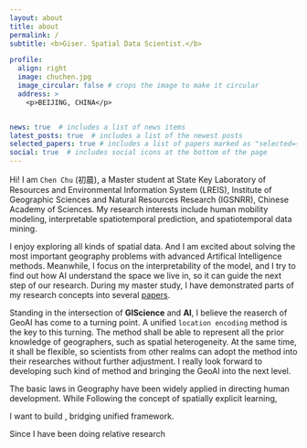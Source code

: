 ```yaml
---
layout: about
title: about
permalink: /
subtitle: <b>Giser. Spatial Data Scientist.</b>

profile:
  align: right
  image: chuchen.jpg
  image_circular: false # crops the image to make it circular
  address: >
    <p>BEIJING, CHINA</p>


news: true  # includes a list of news items
latest_posts: true  # includes a list of the newest posts
selected_papers: true # includes a list of papers marked as "selected={true}"
social: true  # includes social icons at the bottom of the page
---
```


Hi! I am `Chen Chu` (初晨), a Master student at State Key Laboratory of Resources and Environmental Information System (LREIS), Institute of Geographic Sciences and Natural Resources Research (IGSNRR), Chinese Academy of Sciences. My research interests include human mobility modeling, interpretable spatiotemporal prediction, and spatiotemporal data mining.

I enjoy exploring all kinds of spatial data. And I am excited about solving the most important geography problems with advanced Artifical Intelligence methods. Meanwhile, I focus on the interpretability of the model, and I try to find out how AI understand the space we live in, so it can guide the next step of our research. During my master study, I have demonstrated parts of my research concepts into several [papers](https://chuchen2017.github.io/publications/).

Standing in the intersection of <b>GIScience</b> and <b>AI</b>, I believe the reaserch of GeoAI has come to a turning point. A unified `location encoding` method is the key to this turning. The method shall be able to represent all the prior knowledge of geographers, such as spatial heterogeneity. At the same time, it shall be flexible, so scientists from other realms can adopt the method into their researches without further adjustment. I really look forward to developing such kind of method and bringing the GeoAI into the next level. 

The basic laws in Geography have been widely applied in directing human development. While  Following the concept of spatially explicit learning,

I want to build , bridging  unified framework.

Since I have been doing relative research 

